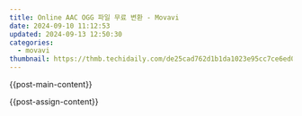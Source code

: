 ```yaml
---
title: Online AAC OGG 파일 무료 변환 - Movavi
date: 2024-09-10 11:12:53
updated: 2024-09-13 12:50:30
categories:
  - movavi
thumbnail: https://thmb.techidaily.com/de25cad762d1b1da1023e95cc7ce6ed0cc716ab658bda48c421a9e8a9c4e4418.png
---
```


{{post-main-content}}

<ins class="adsbygoogle"
     style="display:block"
     data-ad-format="autorelaxed"
     data-ad-client="ca-pub-7571918770474297"
     data-ad-slot="1223367746"></ins>

{{post-assign-content}}

<ins class="adsbygoogle"
     style="display:block"
     data-ad-client="ca-pub-7571918770474297"
     data-ad-slot="8358498916"
     data-ad-format="auto"
     data-full-width-responsive="true"></ins>
